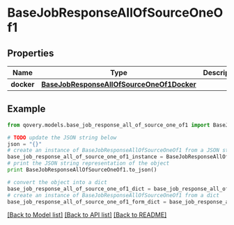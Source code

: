 # BaseJobResponseAllOfSourceOneOf1


## Properties

Name | Type | Description | Notes
------------ | ------------- | ------------- | -------------
**docker** | [**BaseJobResponseAllOfSourceOneOf1Docker**](BaseJobResponseAllOfSourceOneOf1Docker.md) |  | [optional] 

## Example

```python
from qovery.models.base_job_response_all_of_source_one_of1 import BaseJobResponseAllOfSourceOneOf1

# TODO update the JSON string below
json = "{}"
# create an instance of BaseJobResponseAllOfSourceOneOf1 from a JSON string
base_job_response_all_of_source_one_of1_instance = BaseJobResponseAllOfSourceOneOf1.from_json(json)
# print the JSON string representation of the object
print BaseJobResponseAllOfSourceOneOf1.to_json()

# convert the object into a dict
base_job_response_all_of_source_one_of1_dict = base_job_response_all_of_source_one_of1_instance.to_dict()
# create an instance of BaseJobResponseAllOfSourceOneOf1 from a dict
base_job_response_all_of_source_one_of1_form_dict = base_job_response_all_of_source_one_of1.from_dict(base_job_response_all_of_source_one_of1_dict)
```
[[Back to Model list]](../README.md#documentation-for-models) [[Back to API list]](../README.md#documentation-for-api-endpoints) [[Back to README]](../README.md)


